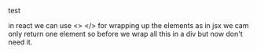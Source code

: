 test


in react we can use <> </> for wrapping up the elements as in jsx we cam only return one element so before we wrap all this in a div but now don't need it.